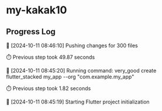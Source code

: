 # my-kakak10
## Progress Log
🔄 [2024-10-11 08:46:10] Pushing changes for 300 files

⏱️ Previous step took 49.87 seconds

🔄 [2024-10-11 08:45:20] Running command: very_good create flutter_stacked my_app --org "com.example.my_app"

⏱️ Previous step took 1.82 seconds

🔄 [2024-10-11 08:45:19] Starting Flutter project initialization

